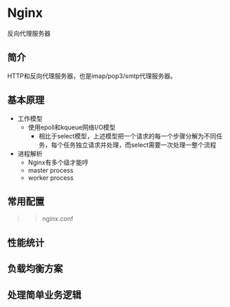 # Nginx

反向代理服务器

## 简介
HTTP和反向代理服务器，也是imap/pop3/smtp代理服务器。
## 基本原理
- 工作模型
  - 使用epoll和kqueue网络I/O模型
    - 相比于select模型，上述模型把一个请求的每一个步骤分解为不同任务，每个任务独立请求并处理，而select需要一次处理一整个流程
- 进程解析
  - Nginx有多个级才能哼
  - master process 
  - worker process
## 常用配置
>>nginx.conf

## 性能统计

## 负载均衡方案

## 处理简单业务逻辑